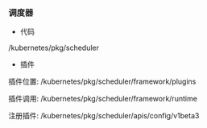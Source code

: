### 调度器

* 代码

/kubernetes/pkg/scheduler


* 插件

插件位置: /kubernetes/pkg/scheduler/framework/plugins

插件调用: /kubernetes/pkg/scheduler/framework/runtime

注册插件: /kubernetes/pkg/scheduler/apis/config/v1beta3
